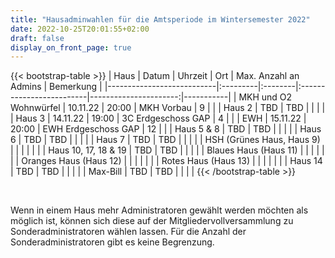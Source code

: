 ```yaml
---
title: "Hausadminwahlen für die Amtsperiode im Wintersemester 2022"
date: 2022-10-25T20:01:55+02:00
draft: false
display_on_front_page: true
---
```


{{< bootstrap-table >}}
| Haus                      | Datum    | Uhrzeit | Ort                      | Max. Anzahl an Admins | Bemerkung |
|---------------------------|:---------|:--------|:-------------------------|----------------------:|-----------|
| MKH und O2 Wohnwürfel     | 10.11.22 | 20:00   | MKH Vorbau               | 9                     |           |
| Haus 2                    | TBD      |  TBD    |                          |                       |           |
| Haus 3                    | 14.11.22 | 19:00   | 3C Erdgeschoss GAP       | 4                     |           |
| EWH                       | 15.11.22 | 20:00   | EWH Erdgeschoss GAP      | 12                    |           |
| Haus 5 & 8                | TBD      |  TBD    |                          |                       |           |
| Haus 6                    | TBD      |  TBD    |                          |                       |           |
| Haus 7                    | TBD      |  TBD    |                          |                       |           |
| HSH (Grünes Haus, Haus 9) |          |         |                          |                       |           |
| Haus 10, 17, 18 & 19      | TBD      |  TBD    |                          |                       |           |
| Blaues Haus (Haus 11)     |          |         |                          |                       |           |
| Oranges Haus (Haus 12)    |          |         |                          |                       |           |
| Rotes Haus (Haus 13)      |          |         |                          |                       |           |
| Haus 14                   | TBD      |  TBD    |                          |                       |           |
| Max-Bill                  | TBD      |  TBD    |                          |                       |           |
{{< /bootstrap-table >}}

&nbsp;

Wenn in einem Haus mehr Administratoren gewählt werden möchten als möglich ist, können sich diese auf der
Mitgliedervollversammlung zu Sonderadministratoren wählen lassen. Für die Anzahl der Sonderadministratoren gibt es keine
Begrenzung.
